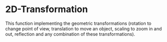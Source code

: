 # 2D-Transformation
This function  implementing the geometric transformations (rotation to change point of view, translation to move an object, scaling to zoom in and out, reflection and any combination of these transformations).
